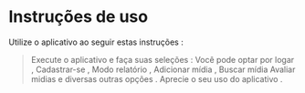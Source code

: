 # Instruções de uso

Utilize o aplicativo ao seguir estas instruções :

> Execute o aplicativo e faça suas seleções :  Você pode optar por logar , Cadastrar-se ,  Modo relatório ,  Adicionar mídia ,  Buscar mídia Avaliar midias e diversas outras opções . Aprecie o seu uso do aplicativo .
